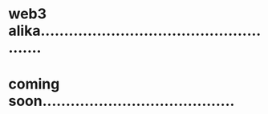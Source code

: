 # web3 alika......................................................
# coming soon.........................................
